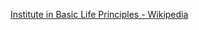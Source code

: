 ﻿[Institute in Basic Life Principles - Wikipedia](https://en.wikipedia.org/wiki/Institute_in_Basic_Life_Principles)
